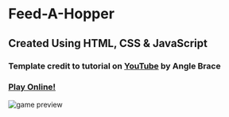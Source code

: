 # Feed-A-Hopper
## Created Using HTML, CSS & JavaScript

### Template credit to tutorial on [YouTube](https://youtu.be/b20YueeXwZg) by Angle Brace
### [Play Online!](https://sbu-wics.github.io/GBM2-Feed-A-Hopper/)

![game preview](assets/preview.png)
